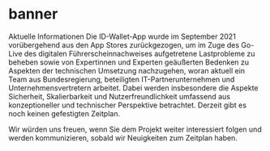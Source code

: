 # banner

Aktuelle Informationen
Die ID-Wallet-App wurde im September 2021 vorübergehend aus den App Stores zurückgezogen, um im Zuge des Go-Live des digitalen Führerscheinnachweises aufgetretene Lastprobleme zu beheben sowie von Expertinnen und Experten geäußerten Bedenken zu Aspekten der technischen Umsetzung nachzugehen, woran aktuell ein Team aus Bundesregierung, beteiligten IT-Partnerunternehmen und Unternehmensvertretern arbeitet. Dabei werden insbesondere die Aspekte Sicherheit, Skalierbarkeit und Nutzerfreundlichkeit umfassend aus konzeptioneller und technischer Perspektive betrachtet. Derzeit gibt es noch keinen gefestigten Zeitplan.

Wir würden uns freuen, wenn Sie dem Projekt weiter interessiert folgen und werden kommunizieren, sobald wir Neuigkeiten zum Zeitplan haben.
